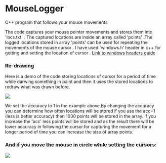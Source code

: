 # MouseLogger
C++ program that follows your mouse movements

The code captures your mouse pointer movements and stores them into 'locs.txt' .
The captured locations are inside an array called 'points' .The logged locations stored in array 'points' can be used for repeating the movements of the mouse cursor .
I have used 'windows.h' header in c++ for getting and setting the location of cursor .
 [Link to windows headers guide](https://docs.microsoft.com/en-us/windows/desktop/winprog/using-the-windows-headers)

### Re-drawing 
Here is a demo of the code storing locations of cursor for a period of time while darwing something in paint and then it uses the stored locations to redraw what was drawn before.

![](http://s8.picofile.com/file/8351330676/1.gif)

We set the accuracy to 1 in the example above.By changing the accuracy you can determine how often locations will be stored if you use the acc=1 (less is better accuracy) then 1000 points will be stored in the array.
if you increase the 'acc' less points will be stored and as the result there will be lower accuracy in following the cursor.for capturing the movement for a longer period of time you can increase the size of array points.


### And if you move the mouse in circle while setting the cursors:

![](http://s8.picofile.com/file/8351331818/bandicam20190205121528433.gif)
